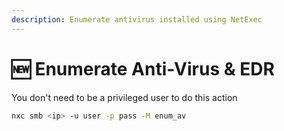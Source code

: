 ```yaml
---
description: Enumerate antivirus installed using NetExec
---
```


# 🆕 Enumerate Anti-Virus & EDR

You don't need to be a privileged user to do this action

```bash
nxc smb <ip> -u user -p pass -M enum_av
```
